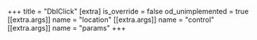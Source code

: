 +++
title = "DblClick"
[extra]
is_override = false
od_unimplemented = true
[[extra.args]]
name = "location"
[[extra.args]]
name = "control"
[[extra.args]]
name = "params"
+++